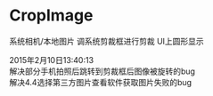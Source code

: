 # CropImage
系统相机/本地图片 调系统剪裁框进行剪裁 UI上圆形显示

2015年2月10日13:40:13 <br/>
解决部分手机拍照后跳转到剪裁框后图像被旋转的bug<br/>
解决4.4选择第三方图片查看软件获取图片失败的bug
